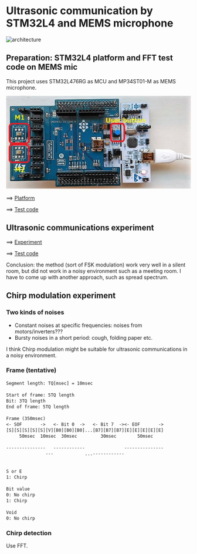 # Ultrasonic communication by STM32L4 and MEMS microphone

![architecture](https://docs.google.com/drawings/d/e/2PACX-1vR1KKp2QeL_SmrnUsTl5zcwddQToPJmnSBHFnxiw78y3_3mjA7EzNl2iNcUA5aOW_jRAQapTNji-eJ7/pub?w=2268&h=567)

## Preparation: STM32L4 platform and FFT test code on MEMS mic

This project uses STM32L476RG as MCU and MP34ST01-M as MEMS microphone.

![platform](./doc/MEMSMIC_expansion_board.jpg)

==> [Platform](PLATFORM.md)

==> [Test code](./basic)

## Ultrasonic communications experiment

==> [Experiment](EXPERIMENT.md)

==> [Test code](./ultracom)

Conclusion: the method (sort of FSK modulation) work very well in a silent room, but did not work in a noisy environment such as a meeting room. I have to come up with another approach, such as spread spectrum.

## Chirp modulation experiment

### Two kinds of noises

- Constant noises at specific frequencies: noises from motors/inverters???
- Bursty noises in a short period: cough, folding paper etc.

I think Chirp modulation might be suitable for ultrasonic communications in a noisy environment.

### Frame (tentative)

```
Segment length: TQ[msec] = 10msec

Start of frame: 5TQ length
Bit: 3TQ length
End of frame: 5TQ length

Frame (350msec)
<- SOF       ->   <- Bit 0  ->   <- Bit 7  -><- EOF       ->
[S][S][S][S][S][V][B0][B0][B0]...[B7][B7][B7][E][E][E][E][E]
     50msec  10msec  30msec         30msec        50msec

---------------   ------------               ---------------
               ---            ...------------


S or E
1: Chirp

Bit value
0: No chirp
1: Chirp

Void
0: No chirp
```

### Chirp detection

Use FFT.
